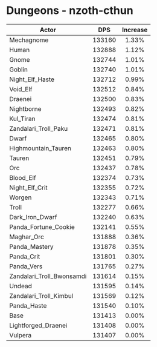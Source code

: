 # Dungeons - nzoth-cthun
| Actor | DPS | Increase |
|---|:---:|:---:|
|Mechagnome|133160|1.33%|
|Human|132888|1.12%|
|Gnome|132744|1.01%|
|Goblin|132740|1.01%|
|Night_Elf_Haste|132712|0.99%|
|Void_Elf|132512|0.84%|
|Draenei|132500|0.83%|
|Nightborne|132493|0.82%|
|Kul_Tiran|132474|0.81%|
|Zandalari_Troll_Paku|132471|0.81%|
|Dwarf|132465|0.80%|
|Highmountain_Tauren|132463|0.80%|
|Tauren|132451|0.79%|
|Orc|132437|0.78%|
|Blood_Elf|132374|0.73%|
|Night_Elf_Crit|132355|0.72%|
|Worgen|132343|0.71%|
|Troll|132277|0.66%|
|Dark_Iron_Dwarf|132240|0.63%|
|Panda_Fortune_Cookie|132141|0.55%|
|Maghar_Orc|131888|0.36%|
|Panda_Mastery|131878|0.35%|
|Panda_Crit|131801|0.30%|
|Panda_Vers|131765|0.27%|
|Zandalari_Troll_Bwonsamdi|131614|0.15%|
|Undead|131595|0.14%|
|Zandalari_Troll_Kimbul|131569|0.12%|
|Panda_Haste|131540|0.10%|
|Base|131413|0.00%|
|Lightforged_Draenei|131408|0.00%|
|Vulpera|131407|0.00%|
